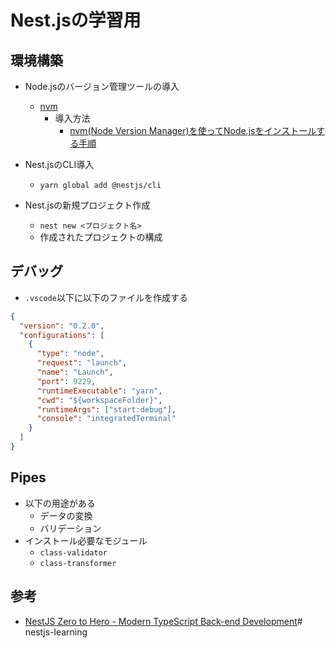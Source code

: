# Nest.jsの学習用

## 環境構築

- Node.jsのバージョン管理ツールの導入
  - [nvm](https://github.com/nvm-sh/nvm)
    - 導入方法
      - [nvm(Node Version Manager)を使ってNode.jsをインストールする手順](https://qiita.com/ffggss/items/94f1c4c5d311db2ec71a)

- Nest.jsのCLI導入
  - `yarn global add @nestjs/cli`
- Nest.jsの新規プロジェクト作成
  - `nest new <プロジェクト名>`
  - 作成されたプロジェクトの構成

## デバッグ

- `.vscode`以下に以下のファイルを作成する

```json
{
  "version": "0.2.0",
  "configurations": [
    {
      "type": "node",
      "request": "launch",
      "name": "Launch",
      "port": 9229,
      "runtimeExecutable": "yarn",
      "cwd": "${workspaceFolder}",
      "runtimeArgs": ["start:debug"],
      "console": "integratedTerminal"
    }
  ]
}
```

## Pipes

- 以下の用途がある
  - データの変換
  - バリデーション
- インストール必要なモジュール
  - `class-validator`
  - `class-transformer`

## 参考

- [NestJS Zero to Hero - Modern TypeScript Back-end Development]()# nestjs-learning

